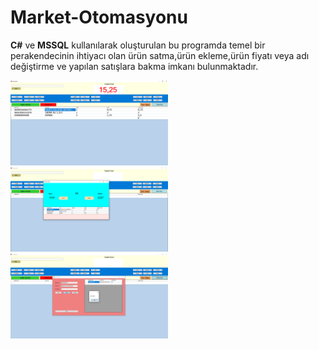 # Market-Otomasyonu



**C#** ve **MSSQL** kullanılarak oluşturulan bu programda temel bir perakendecinin ihtiyacı olan ürün satma,ürün ekleme,ürün fiyatı veya adı değiştirme ve yapılan satışlara bakma imkanı bulunmaktadır.

<img src=1.png width=50%>
<img src=2.png width=50%>
<img src=3.png width=50%>

